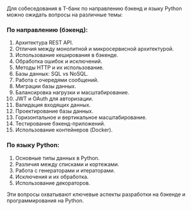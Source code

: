 Для собеседования в T-банк по направлению бэкенд и языку Python можно ожидать вопросы на различные темы:

### По направлению (бэкенд):
1. Архитектура REST API.
2. Отличия между монолитной и микросервисной архитектурой.
3. Использование кеширования в бэкенде.
4. Обработка ошибок и исключений.
5. Методы HTTP и их использование.
6. Базы данных: SQL vs NoSQL.
7. Работа с очередями сообщений.
8. Миграции базы данных.
9. Балансировка нагрузки и масштабирование.
10. JWT и OAuth для авторизации.
11. Валидация входящих данных.
12. Проектирование базы данных.
13. Горизонтальное и вертикальное масштабирование.
14. Тестирование бэкенд-приложений.
15. Использование контейнеров (Docker).

### По языку Python:
1. Основные типы данных в Python.
2. Различия между списками и кортежами.
3. Работа с генераторами и итераторами.
4. Исключения и их обработка.
5. Использование декораторов.

Эти вопросы охватывают ключевые аспекты разработки на бэкенде и программирования на Python.
